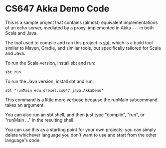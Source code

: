 # CS647 Akka Demo Code

This is a sample project that contains (almost) equivalent implementations of an echo server, mediated by a proxy, implemented in Akka --- in both Scala and Java.

The tool used to compile and run this project is [sbt](https://www.scala-sbt.org/), which
is a build tool similar to Maven, Gradle, and similar tools, but specifically tailored for Scala and Java.

To run the Scala version, install sbt and run:
```
sbt run
```

To run the Java version, install sbt and run:
```
sbt "runMain edu.drexel.cs647.java.AkkaDemo"
```
This command is a little more verbose because the runMain subcommand takes an argument.

You can also run an sbt shell, and then just type "compile", "run", or "runMain ..." in the resulting shell.

You can use this as a starting point for your own projects; you can simply delete whichever language you don't want to use and start from the other language's code.